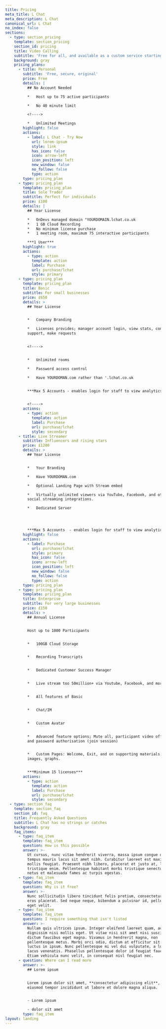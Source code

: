 ```yaml
---
title: Pricing
meta_title: L Chat
meta_description: L Chat
canonical_url: L Chat
no_index: false
sections:
  - type: section_pricing
    template: section_pricing
    section_id: pricing
    title: Video Calling
    subtitle: 'Free for all, and available as a custom service starting from £100/yr'
    background: gray
    pricing_plans:
      - title: Personal
        subtitle: 'Free, secure, original'
        price: Free
        details: |
          ## No Account Needed

          *   Host up to 75 active participants

          *   No 40 minute limit

          <!---->

          *   Unlimited Meetings
        highlight: false
        actions:
          - label: L Chat - Try Now
            url: lorem-ipsum
            style: link
            has_icon: false
            icon: arrow-left
            icon_position: left
            new_window: false
            no_follow: false
            type: action
        type: pricing_plan
      - type: pricing_plan
        template: pricing_plan
        title: Sole Trader
        subtitle: Perfect for individuals
        price: £100
        details: |
          ## Year License

          *   OnDevs managed domain "YOURDOMAIN.lchat.co.uk
          *   1 GB Cloud Recording
          *   No minimum license purchase
          *   1 meeting room, maximum 75 interactive participants

          ***1 User***
        highlight: true
        actions:
          - type: action
            template: action
            label: Purchase
            url: purchase/lchat
            style: primary
      - type: pricing_plan
        template: pricing_plan
        title: Basic
        subtitle: For small businesses
        price: £650
        details: >
          ## Year License


          *   Company Branding

          *   Licenses provides; manager account login, view stats, contact
          support, make requests


          <!---->


          *   Unlimited rooms

          *   Password access control

          *   Have YOURDOMAN.com rather than '.lchat.co.uk


          ***Max 5 Accounts - enables login for staff to view analytics***


          <!---->
        actions:
          - type: action
            template: action
            label: Purchase
            url: purchase/lchat
            style: secondary
      - title: Live Streamer
        subtitle: Influencers and rising stars
        price: £1200
        details: >
          ## Year License


          *   Your Branding

          *   Have YOURDOMAN.com

          *   Optional Landing Page with Stream embed

          *   Virtually unlimited viewers via YouTube, Facebook, and other
          social streaming integrations.

          *   Dedicated Server




          ***Max 5 Accounts  - enables login for staff to view analytics***
        highlight: false
        actions:
          - label: Purchase
            url: purchase/lchat
            style: primary
            has_icon: false
            icon: arrow-left
            icon_position: left
            new_window: false
            no_follow: false
            type: action
        type: pricing_plan
      - type: pricing_plan
        template: pricing_plan
        title: Enterprise
        subtitle: For very large businesses
        price: £150
        details: >
          ## Annual License


          Host up to 1000 Participants


          *   100GB Cloud Storage


          *   Recording Transcripts


          *   Dedicated Customer Success Manager


          *   Live stream too 50million+ via Youtube, Facebook, and more socials


          *   All features of Basic


          *   Chat/IM


          *   Custom Avatar


          *   Advanced feature options; Mute all, participant video off, email
          and password authorisation (join session)


          *   Custom Pages: Welcome, Exit, and on supporting materials; pdf's,
          images, graphs.


          ***Minimum 15 licenses***
        actions:
          - type: action
            template: action
            label: Purchase
            url: purchase/lchat
            style: secondary
  - type: section_faq
    template: section_faq
    section_id: faq
    title: Frequently Asked Questions
    subtitle: L Chat has no strings or catches
    background: gray
    faq_items:
      - type: faq_item
        template: faq_item
        question: How is this possible
        answer: >-
          Ut cursus, nunc vitae hendrerit viverra, massa ipsum congue quam, sed
          tempus mauris lacus sit amet nibh. Curabitur laoreet est maximus
          mollis feugiat. Praesent nibh libero, placerat et justo at, luctus
          tristique enim. Pellentesque habitant morbi tristique senectus et
          netus et malesuada fames ac turpis egestas.
      - type: faq_item
        template: faq_item
        question: Why is it free?
        answer: >-
          Nunc sollicitudin libero tincidunt felis pretium, consectetur aliquam
          eros placerat. Sed neque neque, bibendum a pulvinar id, pellentesque
          eget velit. 
      - type: faq_item
        template: faq_item
        question: I require something that isn't listed
        answer: >-
          Nullam quis ultrices ipsum. Integer eleifend laoreet quam, ac
          dignissim nisi mollis eget. Ut vitae nisi sit amet nisi suscipit
          dictum faucibus eget magna. Vivamus in hendrerit magna, non
          pellentesque metus. Morbi orci odio, dictum at efficitur sit amet,
          luctus in ipsum. Nunc pellentesque mi vel dui vulputate, a lobortis
          lacus venenatis. Phasellus pellentesque dolor id feugiat faucibus.
          Etiam vehicula nunc velit, in consequat nisl feugiat nec.
      - question: Where can I read more
        answer: >-
          ## Lorem ipsum


          Lorem ipsum dolor sit amet, **consectetur adipiscing elit**, sed do
          eiusmod tempor incididunt ut labore et dolore magna aliqua.


          - Lorem ipsum

          - dolor sit amet
        type: faq_item
layout: landing
---
```

